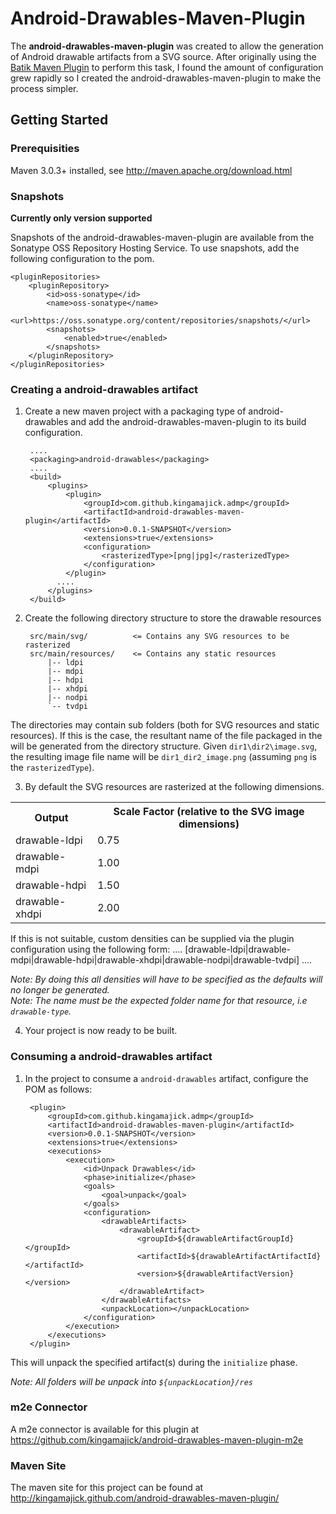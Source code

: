 # Android-Drawables-Maven-Plugin

The **android-drawables-maven-plugin** was created to allow the generation of Android drawable artifacts from a SVG source.  After originally using the [Batik Maven Plugin](http://mojo.codehaus.org/batik-maven-plugin/) to perform this task, I found the amount of configuration grew rapidly so I created the android-drawables-maven-plugin to make the process simpler.

## Getting Started

### Prerequisities

Maven 3.0.3+ installed, see http://maven.apache.org/download.html

### Snapshots

**Currently only version supported**

Snapshots of the android-drawables-maven-plugin are available from the Sonatype OSS Repository Hosting Service.  To use snapshots, add the following configuration to the pom.


    <pluginRepositories>
        <pluginRepository>
            <id>oss-sonatype</id>
            <name>oss-sonatype</name>
            <url>https://oss.sonatype.org/content/repositories/snapshots/</url>
            <snapshots>
                <enabled>true</enabled>
            </snapshots>
        </pluginRepository>
    </pluginRepositories>


### Creating a android-drawables artifact

1. Create a new maven project with a packaging type of android-drawables and add the android-drawables-maven-plugin to its build configuration.

        ....    
        <packaging>android-drawables</packaging>  
        ....
        <build>
            <plugins>
                <plugin>
                    <groupId>com.github.kingamajick.admp</groupId>
                    <artifactId>android-drawables-maven-plugin</artifactId>
                    <version>0.0.1-SNAPSHOT</version>
                    <extensions>true</extensions>
                    <configuration>
                        <rasterizedType>[png|jpg]</rasterizedType>
                    </configuration>
                </plugin>
              ....
            </plugins>
        </build>

2. Create the following directory structure to store the drawable resources  

        src/main/svg/          <= Contains any SVG resources to be rasterized
        src/main/resources/    <= Contains any static resources
            |-- ldpi
            |-- mdpi
            |-- hdpi
            |-- xhdpi
            |-- nodpi
            `-- tvdpi

The directories may contain sub folders (both for SVG resources and static resources).  If this is the case, the resultant name of the file packaged in the will be generated from the directory structure.  Given ```dir1\dir2\image.svg```, the resulting image file name will be ```dir1_dir2_image.png``` (assuming ```png``` is the ```rasterizedType```).

3. By default the SVG resources are rasterized at the following dimensions.
<table>
  <tr>
    <th>Output</th><th>Scale Factor (relative to the SVG image dimensions)</th>
  </tr>
  <tr>
    <td>drawable-ldpi</td><td>0.75</td>
  </tr>
  <tr>
    <td>drawable-mdpi</td><td>1.00</td>
  </tr>
  <tr>
    <td>drawable-hdpi</td><td>1.50</td>
  </tr>
  <tr>
    <td>drawable-xhdpi</td><td>2.00</td>
  </tr>
</table>
If this is not suitable, custom densities can be supplied via the plugin configuration using the following form:     
      <configuration>  
      ....  
          <densities>  
              <density>  
                  <name>[drawable-ldpi|drawable-mdpi|drawable-hdpi|drawable-xhdpi|drawable-nodpi|drawable-tvdpi]</name>  
               <scaleFactor></scaleFactor>  
              <density>  
          </densities>  
      ....  
      </configuration>

*Note:  By doing this all densities will have to be specified as the defaults will no longer be generated.*  
*Note:  The name must be the expected folder name for that resource, i.e ```drawable-type```.*

4. Your project is now ready to be built.

### Consuming a android-drawables artifact

1. In the project to consume a ```android-drawables``` artifact, configure the POM as follows:

        <plugin>
            <groupId>com.github.kingamajick.admp</groupId>
            <artifactId>android-drawables-maven-plugin</artifactId>
            <version>0.0.1-SNAPSHOT</version>
            <extensions>true</extensions>
            <executions>
                <execution>
                    <id>Unpack Drawables</id>
                    <phase>initialize</phase>
                    <goals>
                        <goal>unpack</goal>
                    </goals>
                    <configuration>
                        <drawableArtifacts>
                            <drawableArtifact>
                                <groupId>${drawableArtifactGroupId}</groupId>
                                <artifactId>${drawableArtifactArtifactId}</artifactId>
                                <version>${drawableArtifactVersion}</version>
                            </drawableArtifact>
                        </drawableArtifacts>
                        <unpackLocation></unpackLocation>
                    </configuration>
                </execution>
            </executions>
        </plugin>

This will unpack the specified artifact(s) during the ```initialize``` phase.  

*Note: All folders will be unpack into ```${unpackLocation}/res```*

### m2e Connector

A m2e connector is available for this plugin at https://github.com/kingamajick/android-drawables-maven-plugin-m2e

### Maven Site

The maven site for this project can be found at http://kingamajick.github.com/android-drawables-maven-plugin/






